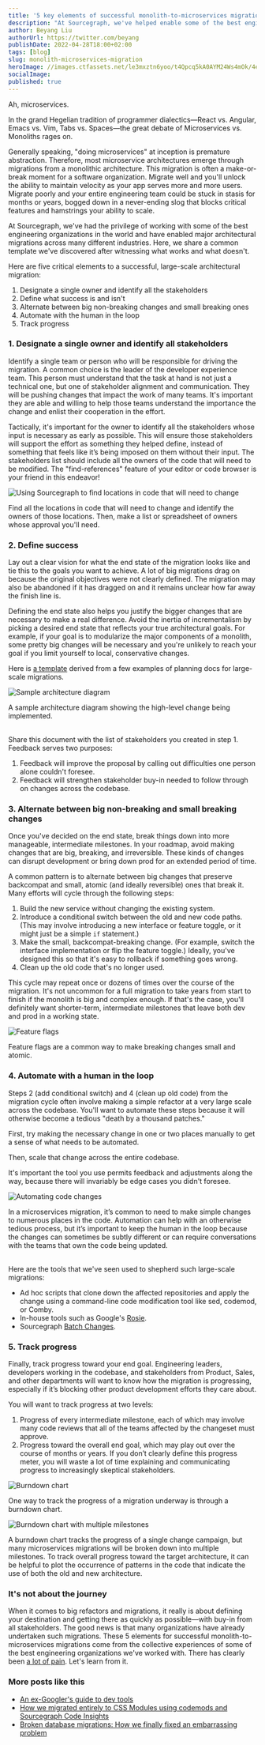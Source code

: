 ```yaml
---
title: '5 key elements of successful monolith-to-microservices migrations'
description: "At Sourcegraph, we've helped enable some of the best engineering organizations in the world to perform major architectural migrations. In this post, we present five lessons, five elements of a successful monolith to microservices migration."
author: Beyang Liu
authorUrl: https://twitter.com/beyang
publishDate: 2022-04-28T18:00+02:00
tags: [blog]
slug: monolith-microservices-migration
heroImage: //images.ctfassets.net/le3mxztn6yoo/t4Qpcq5kA0AYM24Ws4mOk/4edf5502a936bbec90c262fa00355aed/sourcegraph-mark.png
socialImage:
published: true
---
```


Ah, microservices.

In the grand Hegelian tradition of programmer dialectics—React vs. Angular, Emacs vs. Vim, Tabs vs. Spaces—the great debate of Microservices vs. Monoliths rages on.

Generally speaking, "doing microservices" at inception is premature abstraction. Therefore, most microservice architectures emerge through migrations from a monolithic architecture. This migration is often a make-or-break moment for a software organization. Migrate well and you'll unlock the ability to maintain velocity as your app serves more and more users. Migrate poorly and your entire engineering team could be stuck in stasis for months or years, bogged down in a never-ending slog that blocks critical features and hamstrings your ability to scale.

At Sourcegraph, we've had the privilege of working with some of the best engineering organizations in the world and have enabled major architectural migrations across many different industries. Here, we share a common template we've discovered after witnessing what works and what doesn't.

Here are five critical elements to a successful, large-scale architectural migration:

1. Designate a single owner and identify all the stakeholders
2. Define what success is and isn't
3. Alternate between big non-breaking changes and small breaking ones
4. Automate with the human in the loop
5. Track progress

### 1. Designate a single owner and identify all stakeholders

Identify a single team or person who will be responsible for driving the migration. A common choice is the leader of the developer experience team. This person must understand that the task at hand is not just a technical one, but one of stakeholder alignment and communication. They will be pushing changes that impact the work of many teams. It's important they are able and willing to help those teams understand the importance the change and enlist their cooperation in the effort.

Tactically, it's important for the owner to identify all the stakeholders whose input is necessary as early as possible. This will ensure those stakeholders will support the effort as something they helped define, instead of something that feels like it’s being imposed on them without their input. The stakeholders list should include all the owners of the code that will need to be modified. The "find-references" feature of your editor or code browser is your friend in this endeavor!

![Using Sourcegraph to find locations in code that will need to change](https://storage.googleapis.com/sourcegraph-assets/blog/monolith-microservices/image6.gif)

<figcaption>Find all the locations in code that will need to change and identify the owners of those locations. Then, make a list or spreadsheet of owners whose approval you'll need.</figcaption>

### 2. Define success

Lay out a clear vision for what the end state of the migration looks like and tie this to the goals you want to achieve. A lot of big migrations drag on because the original objectives were not clearly defined. The migration may also be abandoned if it has dragged on and it remains unclear how far away the finish line is.

Defining the end state also helps you justify the bigger changes that are necessary to make a real difference. Avoid the inertia of incrementalism by picking a desired end state that reflects your true architectural goals. For example, if your goal is to modularize the major components of a monolith, some pretty big changes will be necessary and you're unlikely to reach your goal if you limit yourself to local, conservative changes.

Here is [a template](https://docs.google.com/document/d/1TbsQC7fFVdMKjkfNegU7OwUUglfB8j-jOeoN6ULAgE0/edit#) derived from a few examples of planning docs for large-scale migrations.

![Sample architecture diagram](https://storage.googleapis.com/sourcegraph-assets/blog/monolith-microservices/image5.png)

<figcaption>A sample architecture diagram showing the high-level change being implemented.</figcaption>
<br>

Share this document with the list of stakeholders you created in step 1. Feedback serves two purposes:

1. Feedback will improve the proposal by calling out difficulties one person alone couldn't foresee.
2. Feedback will strengthen stakeholder buy-in needed to follow through on changes across the codebase.

### 3. Alternate between big non-breaking and small breaking changes

Once you've decided on the end state, break things down into more manageable, intermediate milestones. In your roadmap, avoid making changes that are big, breaking, and irreversible. These kinds of changes can disrupt development or bring down prod for an extended period of time.

A common pattern is to alternate between big changes that preserve backcompat and small, atomic (and ideally reversible) ones that break it. Many efforts will cycle through the following steps:

1. Build the new service without changing the existing system.
2. Introduce a conditional switch between the old and new code paths. (This may involve introducing a new interface or feature toggle, or it might just be a simple `if` statement.)
3. Make the small, backcompat-breaking change. (For example, switch the interface implementation or flip the feature toggle.) Ideally, you've designed this so that it's easy to rollback if something goes wrong.
4. Clean up the old code that's no longer used.

This cycle may repeat once or dozens of times over the course of the migration. It's not uncommon for a full migration to take years from start to finish if the monolith is big and complex enough. If that's the case, you'll definitely want shorter-term, intermediate milestones that leave both dev and prod in a working state.

![Feature flags](https://storage.googleapis.com/sourcegraph-assets/blog/monolith-microservices/image1.png)

<figcaption>Feature flags are a common way to make breaking changes small and atomic.</figcaption>

### 4. Automate with a human in the loop

Steps 2 (add conditional switch) and 4 (clean up old code) from the migration cycle often involve making a simple refactor at a very large scale across the codebase. You'll want to automate these steps because it will otherwise become a tedious "death by a thousand patches."

First, try making the necessary change in one or two places manually to get a sense of what needs to be automated.

Then, scale that change across the entire codebase.

It's important the tool you use permits feedback and adjustments along the way, because there will invariably be edge cases you didn't foresee.

![Automating code changes](https://storage.googleapis.com/sourcegraph-assets/blog/monolith-microservices/image4.gif)

<figcaption>In a microservices migration, it’s common to need to make simple changes to numerous places in the code. Automation can help with an otherwise tedious process, but it’s important to keep the human in the loop because the changes can sometimes be subtly different or can require conversations with the teams that own the code being updated.</figcaption>
<br>

Here are the tools that we've seen used to shepherd such large-scale migrations:

- Ad hoc scripts that clone down the affected repositories and apply the change using a command-line code modification tool like sed, codemod, or Comby.
- In-house tools such as Google's [Rosie](https://cacm.acm.org/magazines/2016/7/204032-why-google-stores-billions-of-lines-of-code-in-a-single-repository/fulltext).
- Sourcegraph [Batch Changes](https://sourcegraph.com/batch-changes).

### 5. Track progress

Finally, track progress toward your end goal. Engineering leaders, developers working in the codebase, and stakeholders from Product, Sales, and other departments will want to know how the migration is progressing, especially if it’s blocking other product development efforts they care about.

You will want to track progress at two levels:

1. Progress of every intermediate milestone, each of which may involve many code reviews that all of the teams affected by the changeset must approve.
2. Progress toward the overall end goal, which may play out over the course of months or years. If you don’t clearly define this progress meter, you will waste a lot of time explaining and communicating progress to increasingly skeptical stakeholders.

![Burndown chart](https://storage.googleapis.com/sourcegraph-assets/blog/monolith-microservices/image3.gif)

<figcaption>One way to track the progress of a migration underway is through a burndown chart.</figcaption>

![Burndown chart with multiple milestones](https://storage.googleapis.com/sourcegraph-assets/blog/monolith-microservices/image2.gif)

<figcaption>A burndown chart tracks the progress of a single change campaign, but many microservices migrations will be broken down into multiple milestones. To track overall progress toward the target architecture, it can be helpful to plot the occurrence of patterns in the code that indicate the use of both the old and new architecture.</figcaption>

### It's not about the journey

When it comes to big refactors and migrations, it really is about defining your destination and getting there as quickly as possible—with buy-in from all stakeholders. The good news is that many organizations have already undertaken such migrations. These 5 elements for successful monolith-to-microservices migrations come from the collective experiences of some of the best engineering organizations we've worked with. There has clearly been [a lot of pain](https://twitter.com/beyang/status/1517569661650362368). Let's learn from it.

### More posts like this

- [An ex-Googler's guide to dev tools](https://about.sourcegraph.com/blog/ex-googler-guide-dev-tools/)
- [How we migrated entirely to CSS Modules using codemods and Sourcegraph Code Insights](https://about.sourcegraph.com/blog/migrating-to-css-modules-with-codemods-and-code-insights/)
- [Broken database migrations: How we finally fixed an embarrassing problem](https://about.sourcegraph.com/blog/introducing-migrator-service/)
